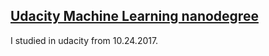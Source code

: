 ## [Udacity Machine Learning nanodegree](https://cn.udacity.com/course/machine-learning-engineer-nanodegree--nd009-cn-advanced)

I studied in udacity from 10.24.2017.
